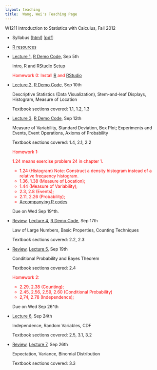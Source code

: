 ```yaml
---
layout: teaching
title:  Wang, Wei's Teaching Page
---
```

W1211 Introduction to Statistics with Calculus, Fall 2012

- Syllabus \[[html](./syllabus.html)\] \[[pdf](./syllabus.pdf)\]
- [R resources](./r_resources.html)
- [Lecture 1](./lecture1.html), [R Demo Code](./r_demo_1.R), Sep 5th

  Intro, R and RStudio Setup

  <font color="red">Homework 0: Install [R](http://cran.r-project.org/) and [RStudio](http://rstudio.org/download/desktop)</font>

- [Lecture 2](./lecture2.pdf), [R Demo Code](./r_demo_2.R), Sep 10th

  Descriptive Statistics (Data Visualization), Stem-and-leaf Displays, Histogram, Measure of Location

  Textbook sections covered: 1.1, 1.2, 1.3

- [Lecture 3](./lecture3.pdf), [R Demo Code](./r_demo_3.R), Sep 12th

  Measure of Variability, Standard Deviation, Box Plot; Experiments and Events, Event Operations, Axioms of Probability

  Textbook sections covered: 1.4, 2.1, 2.2

  <font color="red">
  Homework 1: 

  1.24 means exercise problem 24 in chapter 1.
  - 1.24 (Histogram) Note: Construct a density histogram instead of a relative frequency histogram.
  - 1.36, 1.38 (Measure of Location);
  - 1.44 (Measure of Variability);
  - 2.3, 2.8 (Events);
  - 2.11, 2.26 (Probability);
  - [Accompanying R codes](./r_code_hw1.R)
  </font>
  
  Due on Wed Sep 19^th.

- [Review](./review4.html), [Lecture 4](./lecture4.pdf), [R Demo Code](./r_demo_4.R), Sep 17th

  Law of Large Numbers, Basic Properties, Counting Techniques

  Textbook sections covered: 2.2, 2.3

- [Review](./review5.html), [Lecture 5](./lecture5.pdf), Sep 19th

  Conditional Probability and Bayes Theorem

  Textbook sections covered: 2.4

  <font color="red">
  Homework 2: 

  - 2.29, 2.38 (Counting);
  - 2.45, 2.56, 2.59, 2.60 (Conditional Probability)
  - 2,74, 2.78 (Independence);
  </font>
  
  Due on Wed Sep 26^th

- [Lecture 6](./lecture6.pdf), Sep 24th
  
  Independence, Random Variables, CDF

  Textbook sections covered: 2.5, 3.1, 3.2

- [Review](./review7.html), [Lecture 7](./lecture7.pdf), Sep 26th
  
  Expectation, Variance, Binomial Distribution

  Textbook sections covered: 3.3


<!--
Random variables, probability distributions, pdf, cdf, conditional distribution.

Mean, variance, correlation, conditional mean and variance, law of
iterated expectations.

Normal, chi-square,  F and t distributions.

Law of large numbers, central limit theorem.

Parameter estimation, unbiasedness, consistency, efficiency.

Hypothesis testing, confidence intervals.

Maximum likelihood.-->
